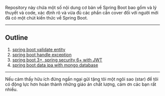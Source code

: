 Repository này chứa một số nội dung cơ bản về Spring Boot bao gồm và lý thuyết và code, xác định rõ và vừa đủ các phần cần cover đối với người mới đã có một chút kiến thức về Spring Boot.
***
## Outline
1. [spring boot validate entity](./spring-validation)
2. [spring boot handle exception](./spring-exception-handling)
3. [spring boot 3+, spring security 6+ with JWT](./spring-security)
4. [spring boot data jpa with mongo database](./springboot-mongodb)
***
Nếu cảm thấy hữu ích đừng ngần ngại gửi tặng tôi một ngôi sao (star) để tôi có động lực hơn hoàn thành những giáo án chất lượng, cám ơn các bạn rất nhiều.